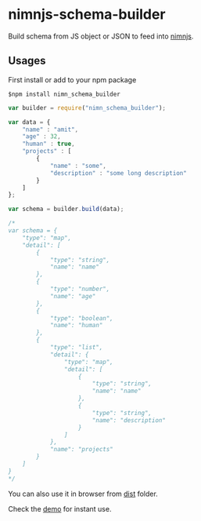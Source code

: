 # nimnjs-schema-builder
Build schema from JS object or JSON to feed into [nimnjs](https://github.com/nimndata/nimnjs-node).


## Usages

First install or add to your npm package
```
$npm install nimn_schema_builder
```

```js
var builder = require("nimn_schema_builder");

var data = {
    "name" : "amit",
    "age" : 32,
    "human" : true,
    "projects" : [
        {
            "name" : "some",
            "description" : "some long description"
        }
    ]
};

var schema = builder.build(data);

/*
var schema = {
    "type": "map",
    "detail": [
        {
            "type": "string",
            "name": "name"
        },
        {
            "type": "number",
            "name": "age"
        },
        {
            "type": "boolean",
            "name": "human"
        },
        {
            "type": "list",
            "detail": {
                "type": "map",
                "detail": [
                    {
                        "type": "string",
                        "name": "name"
                    },
                    {
                        "type": "string",
                        "name": "description"
                    }
                ]
            },
            "name": "projects"
        }
    ]
}
*/
```

You can also use it in browser from [dist](dist/nimn-schema-builder.js) folder.

Check the [demo](https://nimndata.github.io/nimnjs-schema-builder/) for instant use.
